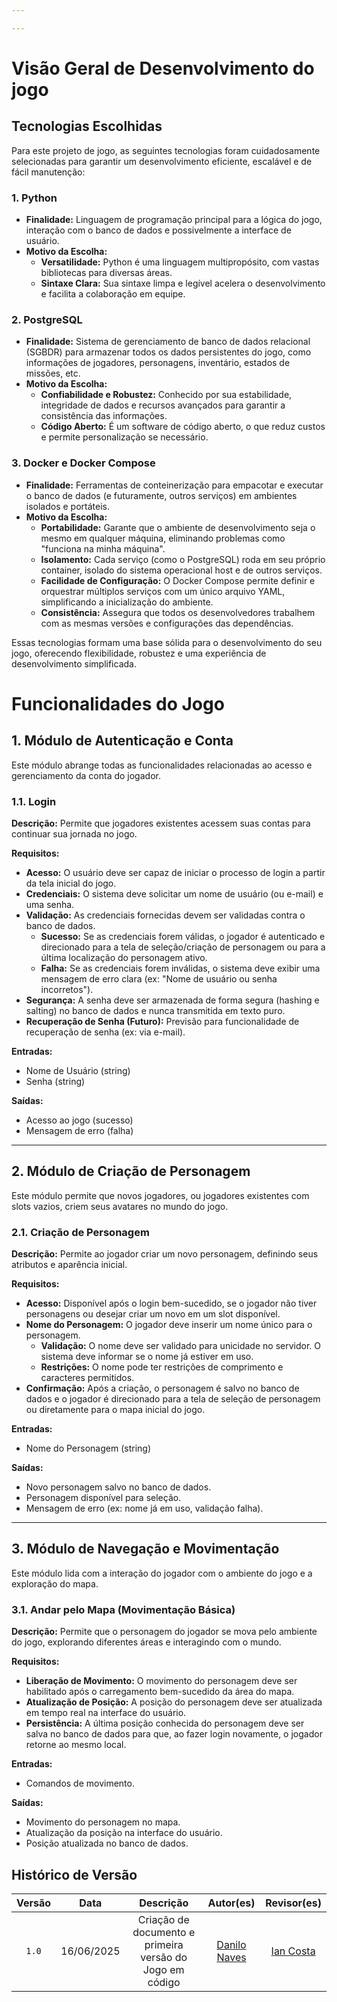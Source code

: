 ```yaml
---

---
```


# Visão Geral de Desenvolvimento do jogo

## Tecnologias Escolhidas

Para este projeto de jogo, as seguintes tecnologias foram cuidadosamente selecionadas para garantir um desenvolvimento eficiente, escalável e de fácil manutenção:

### 1. **Python**

* **Finalidade:** Linguagem de programação principal para a lógica do jogo, interação com o banco de dados e possivelmente a interface de usuário.
* **Motivo da Escolha:**
    * **Versatilidade:** Python é uma linguagem multipropósito, com vastas bibliotecas para diversas áreas.
    * **Sintaxe Clara:** Sua sintaxe limpa e legível acelera o desenvolvimento e facilita a colaboração em equipe.

### 2. **PostgreSQL**

* **Finalidade:** Sistema de gerenciamento de banco de dados relacional (SGBDR) para armazenar todos os dados persistentes do jogo, como informações de jogadores, personagens, inventário, estados de missões, etc.
* **Motivo da Escolha:**
    * **Confiabilidade e Robustez:** Conhecido por sua estabilidade, integridade de dados e recursos avançados para garantir a consistência das informações.
    * **Código Aberto:** É um software de código aberto, o que reduz custos e permite personalização se necessário.

### 3. **Docker e Docker Compose**

* **Finalidade:** Ferramentas de conteinerização para empacotar e executar o banco de dados (e futuramente, outros serviços) em ambientes isolados e portáteis.
* **Motivo da Escolha:**
    * **Portabilidade:** Garante que o ambiente de desenvolvimento seja o mesmo em qualquer máquina, eliminando problemas como "funciona na minha máquina".
    * **Isolamento:** Cada serviço (como o PostgreSQL) roda em seu próprio container, isolado do sistema operacional host e de outros serviços.
    * **Facilidade de Configuração:** O Docker Compose permite definir e orquestrar múltiplos serviços com um único arquivo YAML, simplificando a inicialização do ambiente.
    * **Consistência:** Assegura que todos os desenvolvedores trabalhem com as mesmas versões e configurações das dependências.

Essas tecnologias formam uma base sólida para o desenvolvimento do seu jogo, oferecendo flexibilidade, robustez e uma experiência de desenvolvimento simplificada.

# Funcionalidades do Jogo

## 1. Módulo de Autenticação e Conta

Este módulo abrange todas as funcionalidades relacionadas ao acesso e gerenciamento da conta do jogador.

### 1.1. Login

**Descrição:** Permite que jogadores existentes acessem suas contas para continuar sua jornada no jogo.

**Requisitos:**
* **Acesso:** O usuário deve ser capaz de iniciar o processo de login a partir da tela inicial do jogo.
* **Credenciais:** O sistema deve solicitar um nome de usuário (ou e-mail) e uma senha.
* **Validação:** As credenciais fornecidas devem ser validadas contra o banco de dados.
    * **Sucesso:** Se as credenciais forem válidas, o jogador é autenticado e direcionado para a tela de seleção/criação de personagem ou para a última localização do personagem ativo.
    * **Falha:** Se as credenciais forem inválidas, o sistema deve exibir uma mensagem de erro clara (ex: "Nome de usuário ou senha incorretos").
* **Segurança:** A senha deve ser armazenada de forma segura (hashing e salting) no banco de dados e nunca transmitida em texto puro.
* **Recuperação de Senha (Futuro):** Previsão para funcionalidade de recuperação de senha (ex: via e-mail).

**Entradas:**
* Nome de Usuário (string)
* Senha (string)

**Saídas:**
* Acesso ao jogo (sucesso)
* Mensagem de erro (falha)

---

## 2. Módulo de Criação de Personagem

Este módulo permite que novos jogadores, ou jogadores existentes com slots vazios, criem seus avatares no mundo do jogo.

### 2.1. Criação de Personagem

**Descrição:** Permite ao jogador criar um novo personagem, definindo seus atributos e aparência inicial.

**Requisitos:**
* **Acesso:** Disponível após o login bem-sucedido, se o jogador não tiver personagens ou desejar criar um novo em um slot disponível.
* **Nome do Personagem:** O jogador deve inserir um nome único para o personagem.
    * **Validação:** O nome deve ser validado para unicidade no servidor. O sistema deve informar se o nome já estiver em uso.
    * **Restrições:** O nome pode ter restrições de comprimento e caracteres permitidos.
* **Confirmação:** Após a criação, o personagem é salvo no banco de dados e o jogador é direcionado para a tela de seleção de personagem ou diretamente para o mapa inicial do jogo.

**Entradas:**
* Nome do Personagem (string)


**Saídas:**
* Novo personagem salvo no banco de dados.
* Personagem disponível para seleção.
* Mensagem de erro (ex: nome já em uso, validação falha).

---

## 3. Módulo de Navegação e Movimentação

Este módulo lida com a interação do jogador com o ambiente do jogo e a exploração do mapa.

### 3.1. Andar pelo Mapa (Movimentação Básica)

**Descrição:** Permite que o personagem do jogador se mova pelo ambiente do jogo, explorando diferentes áreas e interagindo com o mundo.

**Requisitos:**
* **Liberação de Movimento:** O movimento do personagem deve ser habilitado após o carregamento bem-sucedido da área do mapa.
* **Atualização de Posição:** A posição do personagem deve ser atualizada em tempo real na interface do usuário.
* **Persistência:** A última posição conhecida do personagem deve ser salva no banco de dados para que, ao fazer login novamente, o jogador retorne ao mesmo local.

**Entradas:**
* Comandos de movimento.

**Saídas:**
* Movimento do personagem no mapa.
* Atualização da posição na interface do usuário.
* Posição atualizada no banco de dados.



## Histórico de Versão

|  Versão  |     Data     | Descrição | Autor(es) | Revisor(es) |
| :------: | :----------: | :-----------: | :---------: | :---------: |
| `1.0` | 16/06/2025 | Criação de documento e primeira versão do Jogo em código | [Danilo Naves](https://github.com/DaniloNavesS) | [Ian Costa](https://github.com/iancostag) |
